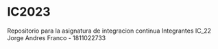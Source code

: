 # IC2023
Repositorio para la asignatura de integracion continua
Integrantes IC_22
Jorge Andres Franco - 1811022733
